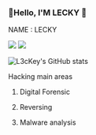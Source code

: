 ###  👋Hello, I'M LECKY 👋

NAME : LECKY 


<img src="https://img.shields.io/badge/Python-3776AB?style=for-the-badge&logo=Python&logoColor=white"> 
<img src="https://img.shields.io/badge/C-A8B9CC?style=for-the-badge&logo=C&logoColor=white"> 



![L3cKey's GitHub stats](https://github-readme-stats.vercel.app/api?username=L3cKey&show_icons=true&theme=nightowl)

Hacking main areas
1. Digital Forensic

2. Reversing

3. Malware analysis
